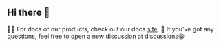 ## Hi there 👋

👩‍💻 For docs of our products, check out our docs [site](https://docs.hexfellow.com).
🧙 If you've got any questions, feel free to open a new discussion at discussions😁
